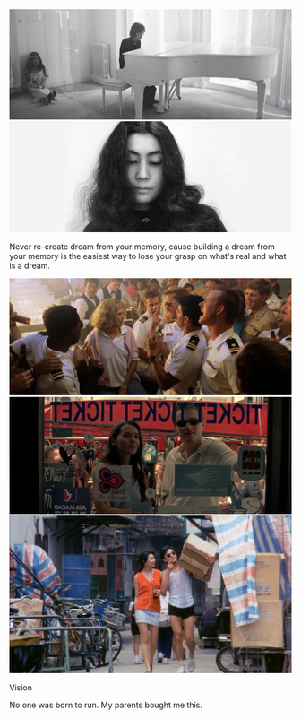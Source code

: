 <img src="assets/imagine.jpg" />
<img src="assets/yokoono.jpg" />

Never re-create dream from your memory, cause building a dream from your memory is the easiest way to lose your grasp on what's real and what is a dream.

<img src="assets/Top.Gun.1986.jpg" />
<img src="assets/The.Beach.2000.jpg" />
<img src="assets/As.Tears.Go.By.1988.jpg" />

Vision

No one was born to run. My parents bought me this.